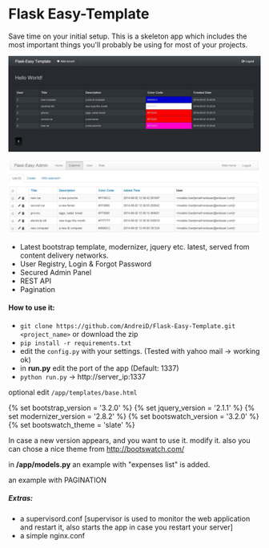 Flask Easy-Template
========================


Save time on your initial setup. This is a skeleton app which includes the most important things you'll probably be using for most of your projects.




![alt text](https://github.com/AndreiD/Flask-Easy-Template/blob/master/app/static/img/pic1.jpg "How the app looks 1")


![alt text](https://github.com/AndreiD/Flask-Easy-Template/blob/master/app/static/img/pic2.jpg "How admin panel looks")


- Latest bootstrap template, modernizer, jquery etc. latest, served from content delivery networks.
- User Registry, Login & Forgot Password
- Secured Admin Panel
- REST API
- Pagination

#### How to use it:

- `git clone https://github.com/AndreiD/Flask-Easy-Template.git <project_name>` or download the zip
- `pip install -r requirements.txt`
- edit the `config.py` with your settings. (Tested with yahoo mail -> working ok)
- in **run.py** edit the port of the app (Default: 1337)
- `python run.py` -> http://server_ip:1337


optional edit `/app/templates/base.html`

<!DOCTYPE html>
<html lang="en" class="no-js">
{% set bootstrap_version = '3.2.0' %}
{% set jquery_version = '2.1.1' %}
{% set modernizer_version = '2.8.2' %}
{% set bootswatch_version = '3.2.0' %}
{% set bootswatch_theme = 'slate' %}


In case a new version appears, and you want to use it. modify it. also you can chose a nice theme from http://bootswatch.com/

in __/app/models.py__ an example with "expenses list" is added.

an example with PAGINATION

##### Extras:

- a supervisord.conf [supervisor is used to monitor the web application and restart it, also starts the app in case you restart your server]
- a simple nginx.conf
